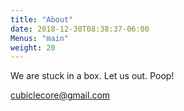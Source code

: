 ```yaml
---
title: "About"
date: 2018-12-30T08:38:37-06:00
Menus: "main"
weight: 20
---
```


We are stuck in a box. Let us out. Poop!


cubiclecore@gmail.com